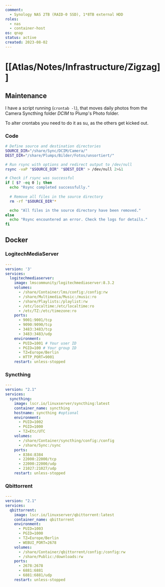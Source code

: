 ```yaml
---
comment:
  - Synology NAS 2TB (RAID-0 SSD), 1*8TB external HDD
roles:
  - nas
  - container-host
os: qnap
status: active
created: 2023-08-02
---
```

# [[Atlas/Notes/Infrastructure/Zigzag]]

## Maintenance

I have a script running (`crontab -l`), that moves daily photos from the Camera Syncthing folder *DCIM* to Plump's  Photo folder.

To alter crontabs you need to do it as su, as the others get kicked out.

### Code
```bash
# Define source and destination directories
SOURCE_DIR="/share/Sync/DCIM/Camera/"
DEST_DIR="/share/Plumps/Bilder/Fotos/unsortiert/"

# Run rsync with options and redirect output to /dev/null
rsync -vaP "$SOURCE_DIR" "$DEST_DIR" > /dev/null 2>&1

# Check if rsync was successful
if [ $? -eq 0 ]; then
  echo "Rsync completed successfully."
  
  # Remove all files in the source directory
  rm -rf "$SOURCE_DIR"*

  echo "All files in the source directory have been removed."
else
  echo "Rsync encountered an error. Check the logs for details."
fi

```

## Docker

### LogitechMediaServer

```yaml
---
version: '3'
services:
  logitechmediaserver:
    image: lmscommunity/logitechmediaserver:8.3.2
    volumes:
      - /share/Container/lms/config:/config:rw
      - /share/Multimedia/Music:/music:ro
      - /share/Playlists:/playlist:rw
      - /etc/localtime:/etc/localtime:ro
      - /etc/TZ:/etc/timezone:ro
    ports:
      - 9001:9001/tcp
      - 9090:9090/tcp
      - 3483:3483/tcp
      - 3483:3483/udp
    environment:
      - PUID=1001 # Your user ID
      - PGID=100 # Your group ID
      - TZ=Europe/Berlin
      - HTTP_PORT=9001
    restart: unless-stopped
```

### Syncthing
```yaml
---
version: "2.1"
services:
  syncthing:
    image: lscr.io/linuxserver/syncthing:latest
    container_name: syncthing
    hostname: syncthing #optional
    environment:
      - PUID=1002
      - PGID=1000
      - TZ=Etc/UTC
    volumes:
      - /share/Container/syncthing/config:/config
      - /share/Sync:/sync
    ports:
      - 8384:8384
      - 22000:22000/tcp
      - 22000:22000/udp
      - 21027:21027/udp
    restart: unless-stopped
```
### Qbittorrent
```yaml
---
version: "2.1"
services:
  qbittorrent:
    image: lscr.io/linuxserver/qbittorrent:latest
    container_name: qbittorrent
    environment:
      - PUID=1003
      - PGID=1000
      - TZ=Europe/Berlin
      - WEBUI_PORT=2678
    volumes:
      - /share/Container/qbittorrent/config:/config:rw
      - /share/Public:/downloads:rw
    ports:
      - 2678:2678
      - 6881:6881
      - 6881:6881/udp
    restart: unless-stopped
```




